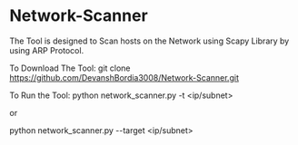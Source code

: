 # Network-Scanner
The Tool is designed to Scan hosts on the Network using Scapy Library by using ARP Protocol.

To Download The Tool:
git clone https://github.com/DevanshBordia3008/Network-Scanner.git

To Run the Tool:
python network_scanner.py -t <ip/subnet>

or

python network_scanner.py --target <ip/subnet>

